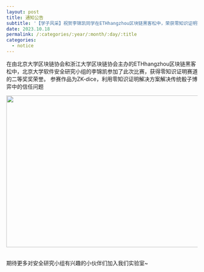 ```yaml
---
layout: post
title: 通知公告
subtitle: '【学子风采】祝贺李锦凯同学在ETHhangzhou区块链黑客松中，荣获零知识证明赛道二等奖！'
date: 2023.10.18
permalink: /:categories/:year/:month/:day/:title
categories:
  - notice
---
```


在由北京大学区块链协会和浙江大学区块链协会主办的ETHhangzhou区块链黑客松中，北京大学软件安全研究小组的李锦凯参加了此次比赛，获得零知识证明赛道的二等奖奖荣誉。
参赛作品为ZK-dice，利用零知识证明解决方案解决传统骰子博弈中的信任问题
<div align=center>
<img src="https://i.postimg.cc/QtnQVrzt/20231109193352.png" width="700px" height="400px"/>
</div>
<br/>

期待更多对安全研究小组有兴趣的小伙伴们加入我们实验室~
